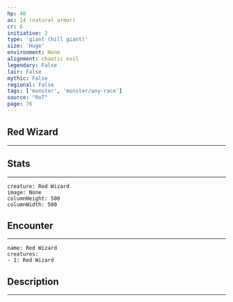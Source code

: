 ```yaml
---
hp: 40
ac: 14 (natural armor)
cr: 6
initiative: 2
type: 'giant (hill giant)'    
size: 'Huge'
environment: None
alignment: chaotic evil
legendary: False
lair: False
mythic: False
regional: False
tags: ['monster', 'monster/any-race']
source: "RoT"
page: 76
---
```


## Red Wizard
---



## Stats
---

```statblock
creature: Red Wizard
image: None
columnHeight: 500
columnWidth: 500
```

## Encounter
---

```encounter-table
name: Red Wizard
creatures:
- 1: Red Wizard
```

## Description
---




